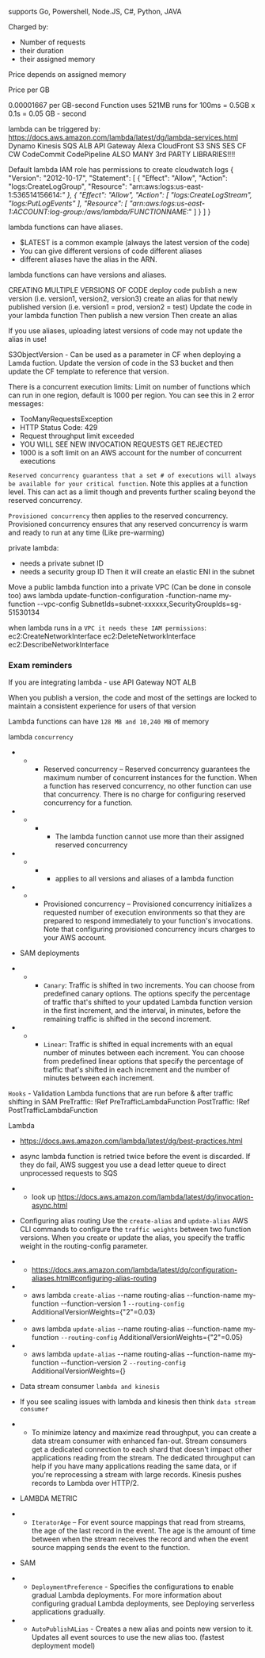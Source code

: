 supports Go, Powershell, Node.JS, C#, Python, JAVA

Charged by:
- Number of requests
- their duration
- their assigned memory

Price depends on assigned memory

Price per GB

0.00001667 per GB-second
Function uses 521MB runs for 100ms = 0.5GB x 0.1s = 0.05 GB - second

lambda can be triggered by:
https://docs.aws.amazon.com/lambda/latest/dg/lambda-services.html
Dynamo
Kinesis
SQS
ALB
API Gateway
Alexa
CloudFront
S3
SNS
SES
CF
CW
CodeCommit
CodePipeline
ALSO MANY 3rd PARTY LIBRARIES!!!!

Default lambda IAM role has permissions to create cloudwatch logs
{
    "Version": "2012-10-17",
    "Statement": [
        {
            "Effect": "Allow",
            "Action": "logs:CreateLogGroup",
            "Resource": "arn:aws:logs:us-east-1:536514156614:*"
        },
        {
            "Effect": "Allow",
            "Action": [
                "logs:CreateLogStream",
                "logs:PutLogEvents"
            ],
            "Resource": [
                "arn:aws:logs:us-east-1:ACCOUNT:log-group:/aws/lambda/FUNCTIONNAME:*"
            ]
        }
    ]
}



lambda functions can have aliases. 
- $LATEST is a common example (always the latest version of the code)
- You can give different versions of code different aliases
- different aliases have the alias in the ARN. 

lambda functions can have versions and aliases.

CREATING MULTIPLE VERSIONS OF CODE
deploy code
publish a new version (i.e. version1, version2, version3)
create an alias for that newly published version (i.e. version1 = prod, version2 = test)
Update the code in your lambda function
Then publish a new version
Then create an alias

If you use aliases, uploading latest versions of code may not update the alias in use!

S3ObjectVersion - Can be used as a parameter in CF when deploying a Lamda fuction. Update the version of code in the S3 bucket and then update the CF template to reference that version.

There is a concurrent execution limits:
Limit on number of functions which can run in one region, default is 1000 per region. You can see this in 2 error messages:
- TooManyRequestsException
- HTTP Status Code: 429
- Request throughput limit exceeded
- YOU WILL SEE NEW INVOCATION REQUESTS GET REJECTED
- 1000 is a soft limit on an AWS account for the number of concurrent executions

```Reserved concurrency guarantess that a set # of executions will always be available for your critical function```. Note this applies at a function level. This can act as a limit though and prevents further scaling beyond the reserved concurrency. 

```Provisioned concurrency``` then applies to the reserved concurrency. Provisioned concurrency ensures that any reserved concurrency is warm and ready to run at any time (Like pre-warming)

private lambda:
- needs a private subnet ID
- needs a security group ID
Then it will create an elastic ENI in the subnet

Move a public lambda function into a private VPC (Can be done in console too)
aws lambda update-function-configuration -function-name my-function --vpc-config SubnetIds=subnet-xxxxxx,SecurityGroupIds=sg-51530134

when lambda runs in a ```VPC it needs these IAM permissions```:
ec2:CreateNetworkInterface
ec2:DeleteNetworkInterface
ec2:DescribeNetworkInterface

### Exam reminders ###
If you are integrating lambda - use API Gateway NOT ALB

When you publish a version, the code and most of the settings are locked to maintain a consistent experience for users of that version

Lambda functions can have ```128 MB and 10,240 MB``` of memory

lambda ```concurrency```
- - - Reserved concurrency – Reserved concurrency guarantees the maximum number of concurrent instances for the function. When a function has reserved concurrency, no other function can use that concurrency. There is no charge for configuring reserved concurrency for a function.
- - - - The lambda function cannot use more than their assigned reserved concurrency
- - - - applies to all versions and aliases of a lambda function
- - - Provisioned concurrency – Provisioned concurrency initializes a requested number of execution environments so that they are prepared to respond immediately to your function's invocations. Note that configuring provisioned concurrency incurs charges to your AWS account.
- SAM deployments

- - - ```Canary```: Traffic is shifted in two increments. You can choose from predefined canary options. The options specify the percentage of traffic that's shifted to your updated Lambda function version in the first increment, and the interval, in minutes, before the remaining traffic is shifted in the second increment.
- - - ```Linear```: Traffic is shifted in equal increments with an equal number of minutes between each increment. You can choose from predefined linear options that specify the percentage of traffic that's shifted in each increment and the number of minutes between each increment.

```Hooks``` - Validation Lambda functions that are run before & after traffic shifting in SAM 
PreTraffic: !Ref PreTrafficLambdaFunction
PostTraffic: !Ref PostTrafficLambdaFunction


Lambda
- https://docs.aws.amazon.com/lambda/latest/dg/best-practices.html
- async lambda function is retried twice before the event is discarded. If they do fail, AWS suggest you use a dead letter queue to direct unprocessed requests to SQS
- - look up https://docs.aws.amazon.com/lambda/latest/dg/invocation-async.html  

- Configuring alias routing
Use the ```create-alias``` and ```update-alias``` AWS CLI commands to configure the ```traffic weights``` between two function versions. When you create or update the alias, you specify the traffic weight in the routing-config parameter.
- - https://docs.aws.amazon.com/lambda/latest/dg/configuration-aliases.html#configuring-alias-routing
- - aws lambda ```create-alias``` --name routing-alias --function-name my-function --function-version 1 ```--routing-config``` AdditionalVersionWeights={"2"=0.03}
- - aws lambda ```update-alias``` --name routing-alias --function-name my-function ```--routing-config``` AdditionalVersionWeights={"2"=0.05}
- - aws lambda ```update-alias``` --name routing-alias --function-name my-function --function-version 2 ```--routing-config``` AdditionalVersionWeights={}

- Data stream consumer ```lambda and kinesis```
- If you see scaling issues with lambda and kinesis then think ```data stream consumer```
- - To minimize latency and maximize read throughput, you can create a data stream consumer with enhanced fan-out. Stream consumers get a dedicated connection to each shard that doesn't impact other applications reading from the stream. The dedicated throughput can help if you have many applications reading the same data, or if you're reprocessing a stream with large records. Kinesis pushes records to Lambda over HTTP/2.

- LAMBDA METRIC 
- - ```IteratorAge``` – For event source mappings that read from streams, the age of the last record in the event. The age is the amount of time between when the stream receives the record and when the event source mapping sends the event to the function.

- SAM
- - ```DeploymentPreference``` - Specifies the configurations to enable gradual Lambda deployments. For more information about configuring gradual Lambda deployments, see Deploying serverless applications gradually.
- - ```AutoPublishALias``` - Creates a new alias and points new version to it. Updates all event sources to use the new alias too. (fastest deployment model)